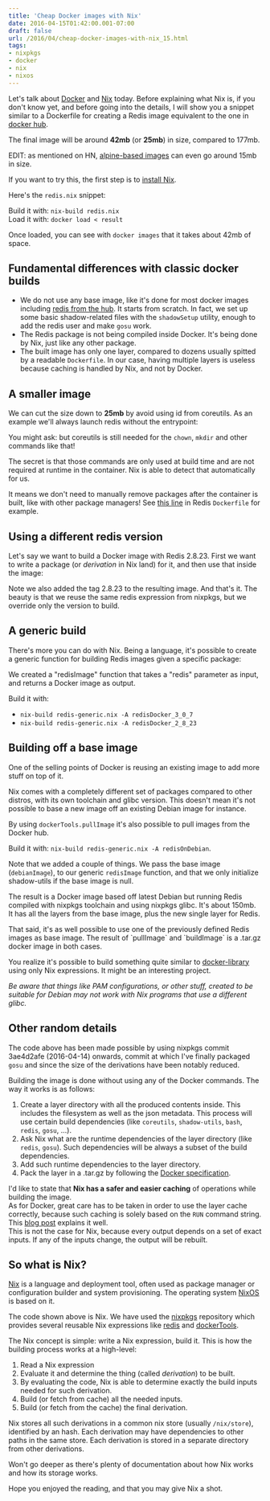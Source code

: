 ```yaml
---
title: 'Cheap Docker images with Nix'
date: 2016-04-15T01:42:00.001-07:00
draft: false
url: /2016/04/cheap-docker-images-with-nix_15.html
tags: 
- nixpkgs
- docker
- nix
- nixos
---
```


Let's talk about [Docker](https://www.docker.com/) and [Nix](http://nixos.org/nix/) today. Before explaining what Nix is, if you don't know yet, and before going into the details, I will show you a snippet similar to a Dockerfile for creating a Redis image equivalent to the one in [docker hub](https://github.com/docker-library/redis/blob/master/3.0/Dockerfile).  
  
The final image will be around **42mb** (or **25mb**) in size, compared to 177mb.  
  
EDIT: as mentioned on HN, [alpine-based images](https://github.com/docker-library/redis/blob/7dec62fe6de187165dce3f771efa57ce4e5d7a32/3.0/alpine/Dockerfile) can even go around 15mb in size.  
  
If you want to try this, the first step is to [install Nix](http://nixos.org/nix/download.html).  
  
Here's the `redis.nix` snippet:  
  
  
Build it with: `nix-build redis.nix`  
Load it with: `docker load < result`  
  
Once loaded, you can see with `docker images` that it takes about 42mb of space.  

Fundamental differences with classic docker builds
--------------------------------------------------

*   We do not use any base image, like it's done for most docker images including [redis from the hub](https://hub.docker.com/_/redis/). It starts from scratch. In fact, we set up some basic shadow-related files with the `shadowSetup` utility, enough to add the redis user and make `gosu` work.
*   The Redis package is not being compiled inside Docker. It's being done by Nix, just like any other package.
*   The built image has only one layer, compared to dozens usually spitted by a readable `Dockerfile`. In our case, having multiple layers is useless because caching is handled by Nix, and not by Docker.

A smaller image
---------------

We can cut the size down to **25mb** by avoid using id from coreutils. As an example we'll always launch redis without the entrypoint:  
  
  
You might ask: but coreutils is still needed for the `chown`, `mkdir` and other commands like that!  
  
The secret is that those commands are only used at build time and are not required at runtime in the container. Nix is able to detect that automatically for us.  
  
It means we don't need to manually remove packages after the container is built, like with other package managers! See [this line](https://github.com/docker-library/redis/blob/master/3.0/Dockerfile#L40) in Redis `Dockerfile` for example.  

Using a different redis version
-------------------------------

Let's say we want to build a Docker image with Redis 2.8.23. First we want to write a package (or _derivation_ in Nix land) for it, and then use that inside the image:  
  
  
Note we also added the tag 2.8.23 to the resulting image. And that's it. The beauty is that we reuse the same redis expression from nixpkgs, but we override only the version to build.  

A generic build
---------------

There's more you can do with Nix. Being a language, it's possible to create a generic function for building Redis images given a specific package:  
  
  
We created a "redisImage" function that takes a "redis" parameter as input, and returns a Docker image as output.  
  
Build it with:  

*   `nix-build redis-generic.nix -A redisDocker_3_0_7` 
*   `nix-build redis-generic.nix -A redisDocker_2_8_23`

  

Building off a base image
-------------------------

One of the selling points of Docker is reusing an existing image to add more stuff on top of it.  
  
Nix comes with a completely different set of packages compared to other distros, with its own toolchain and glibc version. This doesn't mean it's not possible to base a new image off an existing Debian image for instance.  
  
By using `dockerTools.pullImage` it's also possible to pull images from the Docker hub.  
  
  
Build it with: `nix-build redis-generic.nix -A redisOnDebian`.  
  
Note that we added a couple of things. We pass the base image (`debianImage`), to our generic `redisImage` function, and that we only initialize shadow-utils if the base image is null.  
  
The result is a Docker image based off latest Debian but running Redis compiled with nixpkgs toolchain and using nixpkgs glibc. It's about 150mb. It has all the layers from the base image, plus the new single layer for Redis.  
  
That said, it's as well possible to use one of the previously defined Redis images as base image. The result of \`pullImage\` and \`buildImage\` is a .tar.gz docker image in both cases.  
  
You realize it's possible to build something quite similar to [docker-library](https://github.com/docker-library) using only Nix expressions. It might be an interesting project.  
  
_Be aware that things like PAM configurations, or other stuff, created to be suitable for Debian may not work with Nix programs that use a different glibc._  

Other random details
--------------------

The code above has been made possible by using nixpkgs commit 3ae4d2afe (2016-04-14) onwards, commit at which I've finally packaged `gosu` and since the size of the derivations have been notably reduced.  
  
Building the image is done without using any of the Docker commands. The way it works is as follows:  

1.  Create a layer directory with all the produced contents inside. This includes the filesystem as well as the json metadata. This process will use certain build dependencies (like `coreutils`, `shadow-utils`, `bash`, `redis`, `gosu`, ...).
2.  Ask Nix what are the runtime dependencies of the layer directory (like `redis`, `gosu`). Such dependencies will be always a subset of the build dependencies.
3.  Add such runtime dependencies to the layer directory.
4.  Pack the layer in a .tar.gz by following the [Docker specification](https://github.com/docker/docker/blob/master/image/spec/v1.md).

I'd like to state that **Nix has a safer and easier caching** of operations while building the image.  
As for Docker, great care has to be taken in order to use the layer cache correctly, because such caching is solely based on the `RUN` command string. This [blog post](http://thenewstack.io/understanding-the-docker-cache-for-faster-builds/) explains it well.  
This is not the case for Nix, because every output depends on a set of exact inputs. If any of the inputs change, the output will be rebuilt.  

So what is Nix?
---------------

[Nix](http://nixos.org/nix/) is a language and deployment tool, often used as package manager or configuration builder and system provisioning. The operating system [NixOS](http://nixos.org/nixos) is based on it.  
  
The code shown above is Nix. We have used the [nixpkgs](https://github.com/NixOS/nixpkgs) repository which provides several reusable Nix expressions like [redis](https://github.com/NixOS/nixpkgs/blob/master/pkgs/servers/nosql/redis/default.nix) and [dockerTools](https://github.com/NixOS/nixpkgs/blob/master/pkgs/build-support/docker/default.nix).  
  
The Nix concept is simple: write a Nix expression, build it. This is how the building process works at a high-level:  

1.  Read a Nix expression
2.  Evaluate it and determine the thing (called _derivation_) to be built.
3.  By evaluating the code, Nix is able to determine exactly the build inputs needed for such derivation.
4.  Build (or fetch from cache) all the needed inputs.
5.  Build (or fetch from the cache) the final derivation.

Nix stores all such derivations in a common nix store (usually `/nix/store`), identified by an hash. Each derivation may have dependencies to other paths in the same store. Each derivation is stored in a separate directory from other derivations.  
  
Won't go deeper as there's plenty of documentation about how Nix works and how its storage works.  
  
Hope you enjoyed the reading, and that you may give Nix a shot.